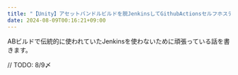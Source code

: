 ```yaml
---
title: "【Unity】アセットバンドルビルドを脱JenkinsしてGithubActionsセルフホステッドランナーで頑張っている話"
date: 2024-08-09T00:16:21+09:00
---
```


ABビルドで伝統的に使われていたJenkinsを使わないために頑張っている話を書きます。

<!--more-->

// TODO: 8/9〆
